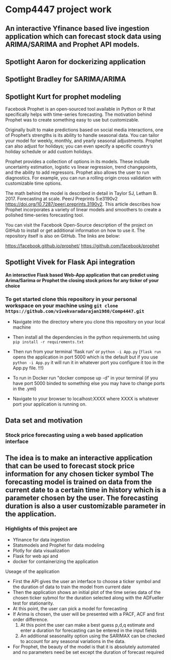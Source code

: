 # Comp4447 project work 
## An interactive Yfinance based live ingestion application which can forecast stock data using ARIMA/SARIMA and Prophet API models. 
## Spotlight  Aaron for dockerizing application 
## Spotlight Bradley for SARIMA/ARIMA 
## Spotlight Kurt for prophet modeling 
Facebook Prophet is an open-sourced tool available in Python or R that specifically helps with time-series forecasting. The motivation behind Prophet was to create something easy to use but customizable.  

Originally built to make predictions based on social media interactions, one of Prophet’s strengths is its ability to handle seasonal data. You can tailor your model for weekly, monthly, and yearly seasonal adjustments. Prophet can also adjust for holidays; you can even specify a specific country’s holiday schedule or add custom holidays. 

Prophet provides a collection of options in its models. These include uncertainty estimation, logistic vs linear regression, trend changepoints, and the ability to add regressors. Prophet also allows the user to run diagnostics. For example, you can run a rolling origin cross validation with customizable time options. 

The math behind the model is described in detail in Taylor SJ, Letham B. 2017. Forecasting at scale. PeerJ Preprints 5:e3190v2 https://doi.org/10.7287/peerj.preprints.3190v2. This article describes how Prophet incorporates a variety of linear models and smoothers to create a polished time-series forecasting tool. 

You can visit the Facebook Open-Source description of the project on GitHub to install or get additional information on how to use it.  The repository itself is also on GitHub. The links are below:

https://facebook.github.io/prophet/
https://github.com/facebook/prophet


## Spotlight Vivek for Flask Api integration

#### An interactive Flask based Web-App application that can predict using Arima/Sarima or Prophet the closing stock prices for any ticker of your choice


### To get started clone this repository in your personal workspace on your machine using `git clone https://github.com/vivekvaradarajan1980/Comp4447.git`

- Navigate into the directory where you clone this repository on your local machine

- Then install all the dependencies in the python requirements.txt using `pip install -r requirements.txt`

- Then run from your terminal 'flask run' or `python -i App.py`
(`flask run` opens the application in port 5000 which is the default but if you use `python -i App.py` it will run it in whatever port you configure it too in the App.py file. !!!)

- To run in Docker run "docker compose up -d" in your terminal (if you have port 5000 binded to something else you may have to change ports in the .yml)  

- Navigate to your browser to localhost:XXXX where XXXX is whatever port your application is running on.

## Data set and motivation
### Stock price forecasting using a web based application interface
## The idea is to make an interactive application that can be used to forecast stock price information for any chosen ticker symbol The forecasting model is trained on data from the current date to a certain time in history which is a parameter chosen by the user. The forecasting duration is also a user customizable parameter in the application.
### Highlights of this project are 
- Yfinance for data ingestion
- Statsmodels and Prophet for data modeling
- Plotly for data visualization
- Flask for web api and 
- docker for containerizing the application

Useage of the application
- First the API gives the user an interface to choose a ticker symbol and the duration of data to train the model from current date
- Then the application shows an initial plot of the time series data of the chosen ticker sybmol for the duration selected along with the ADFueller test for stationarity.
- At this point, the user can pick a model for forecasting
- If Arima is chosen, the user will be presented with a PACF, ACF and first order difference. 
  1. At this point the user can make a best guess p,d,q estimate and enter a duration for forecasting can be entered in the input fields
  2. An additional seasonality option using the SARIMAX can be checked to account for any seasonal variations in the data.
- For Prophet, the beauty of the model is that it is absolutely automated and no parameters need be set except the duration of forecast required
